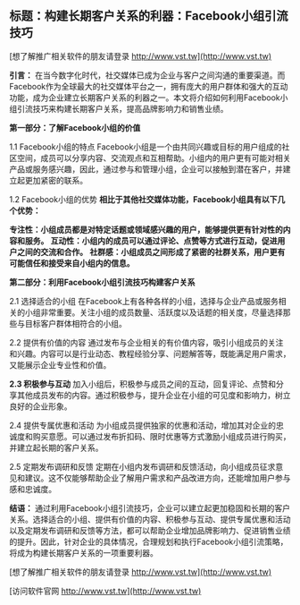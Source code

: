 ## **标题：构建长期客户关系的利器：Facebook小组引流技巧**

[想了解推广相关软件的朋友请登录 http://www.vst.tw](http://www.vst.tw)

**引言：**
在当今数字化时代，社交媒体已成为企业与客户之间沟通的重要渠道。而Facebook作为全球最大的社交媒体平台之一，拥有庞大的用户群体和强大的互动功能，成为企业建立长期客户关系的利器之一。本文将介绍如何利用Facebook小组引流技巧来构建长期客户关系，提高品牌影响力和销售业绩。

**第一部分：了解Facebook小组的价值**

1.1 Facebook小组的特点
Facebook小组是一个由共同兴趣或目标的用户组成的社区空间，成员可以分享内容、交流观点和互相帮助。小组内的用户更有可能对相关产品或服务感兴趣，因此，通过参与和管理小组，企业可以接触到潜在客户，并建立起更加紧密的联系。

1.2 Facebook小组的优势
**相比于其他社交媒体功能，Facebook小组具有以下几个优势：**

**专注性：小组成员都是对特定话题或领域感兴趣的用户，能够提供更有针对性的内容和服务。**
**互动性：小组内的成员可以通过评论、点赞等方式进行互动，促进用户之间的交流和合作。**
**社群感：小组成员之间形成了紧密的社群关系，用户更有可能信任和接受来自小组内的信息。**

**第二部分：利用Facebook小组引流技巧构建客户关系**

2.1 选择适合的小组
在Facebook上有各种各样的小组，选择与企业产品或服务相关的小组非常重要。关注小组的成员数量、活跃度以及话题的相关度，尽量选择那些与目标客户群体相符合的小组。

2.2 提供有价值的内容
通过发布与企业相关的有价值内容，吸引小组成员的关注和兴趣。内容可以是行业动态、教程经验分享、问题解答等，既能满足用户需求，又能展示企业专业性和价值。

**2.3 积极参与互动**
加入小组后，积极参与成员之间的互动，回复评论、点赞和分享其他成员发布的内容。通过积极参与，提升企业在小组的可见度和影响力，树立良好的企业形象。

2.4 提供专属优惠和活动
为小组成员提供独家的优惠和活动，增加其对企业的忠诚度和购买意愿。可以通过发布折扣码、限时优惠等方式激励小组成员进行购买，并建立起长期的客户关系。

2.5 定期发布调研和反馈
定期在小组内发布调研和反馈活动，向小组成员征求意见和建议。这不仅能够帮助企业了解用户需求和产品改进方向，还能增加用户参与感和忠诚度。

**结语：**
通过利用Facebook小组引流技巧，企业可以建立起更加稳固和长期的客户关系。选择适合的小组、提供有价值的内容、积极参与互动、提供专属优惠和活动以及定期发布调研和反馈等方法，都可以帮助企业增加品牌影响力、促进销售业绩的提升。因此，针对企业的具体情况，合理规划和执行Facebook小组引流策略，将成为构建长期客户关系的一项重要利器。

[想了解推广相关软件的朋友请登录 http://www.vst.tw](http://www.vst.tw)


[访问软件官网 http://www.vst.tw](http://www.vst.tw)
